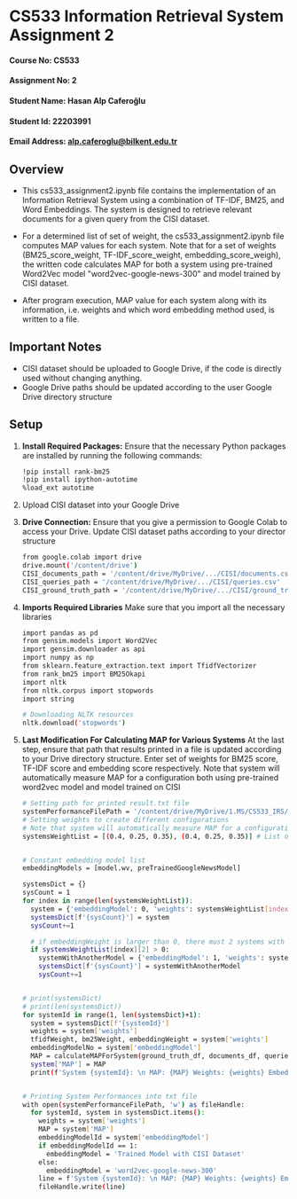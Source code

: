 # CS533 Information Retrieval System Assignment 2

#### Course No: CS533
#### Assignment No: 2
#### Student Name: Hasan Alp Caferoğlu
#### Student Id: 22203991
#### Email Address: alp.caferoglu@bilkent.edu.tr

## Overview

* This cs533_assignment2.ipynb file contains the implementation of an Information Retrieval System using a combination of TF-IDF, BM25, and Word Embeddings. The system is designed to retrieve relevant documents for a given query from the CISI dataset. 

* For a determined list of set of weight, the cs533_assignment2.ipynb file computes MAP values for each system. Note that for a set of weights (BM25_score_weight, TF-IDF_score_weight, embedding_score_weigh), the written code calculates MAP for both a system using pre-trained Word2Vec model "word2vec-google-news-300" and model trained by CISI dataset.

* After program execution, MAP value for each system along with its information, i.e. weights and which word embedding method used, is written to a file.

## Important Notes

* CISI dataset should be uploaded to Google Drive, if the code is directly used without changing anything.
* Google Drive paths should be updated according to the user Google Drive directory structure

## Setup

1. **Install Required Packages:**
   Ensure that the necessary Python packages are installed by running the following commands:

   ```bash
   !pip install rank-bm25
   !pip install ipython-autotime
   %load_ext autotime
   
2. Upload CISI dataset into your Google Drive
3. **Drive Connection:**
   Ensure that you give a permission to Google Colab to access your Drive.
   Update CISI dataset paths according to your director structure 

   ```bash
   from google.colab import drive
   drive.mount('/content/drive')
   CISI_documents_path = '/content/drive/MyDrive/.../CISI/documents.csv'
   CISI_queries_path = '/content/drive/MyDrive/.../CISI/queries.csv'
   CISI_ground_truth_path = '/content/drive/MyDrive/.../CISI/ground_truth.csv'

4. **Imports Required Libraries**
   Make sure that you import all the necessary libraries

   ```bash
   import pandas as pd
   from gensim.models import Word2Vec
   import gensim.downloader as api
   import numpy as np
   from sklearn.feature_extraction.text import TfidfVectorizer
   from rank_bm25 import BM25Okapi
   import nltk
   from nltk.corpus import stopwords
   import string

   # Downloading NLTK resources
   nltk.download('stopwords')

   
5. **Last Modification For Calculating MAP for Various Systems**
   At the last step, ensure that path that results printed in a file is updated according to your Drive directory structure.
   Enter set of weights for BM25 score, TF-IDF score and embedding score respectively.
   Note that system will automatically measure MAP for a configuration both using pre-trained word2vec model and model trained on CISI
   
   ```bash
   # Setting path for printed result.txt file
   systemPerformanceFilePath = '/content/drive/MyDrive/1.MS/CS533_IRS/assignments/assignment2/implementation/resutls.txt'
   # Setting weights to create different configurations
   # Note that system will automatically measure MAP for a configuration both using pre-trained word2vec model and model trained on CISI
   systemsWeightList = [(0.4, 0.25, 0.35), (0.4, 0.25, 0.35)] # List of set of weights
   
   
   # Constant embedding model list
   embeddingModels = [model.wv, preTrainedGoogleNewsModel]
   
   systemsDict = {}
   sysCount = 1
   for index in range(len(systemsWeightList)):
     system = {'embeddingModel': 0, 'weights': systemsWeightList[index]}
     systemsDict[f'{sysCount}'] = system
     sysCount+=1

     # if embeddingWeight is larger than 0, there must 2 systems with both our trained model and pretrained model
     if systemsWeightList[index][2] > 0:
       systemWithAnotherModel = {'embeddingModel': 1, 'weights': systemsWeightList[index]}
       systemsDict[f'{sysCount}'] = systemWithAnotherModel
       sysCount+=1
   
   
   # print(systemsDict)
   # print(len(systemsDict))
   for systemId in range(1, len(systemsDict)+1):
     system = systemsDict[f'{systemId}']
     weights = system['weights']
     tfidfWeight, bm25Weight, embeddingWeight = system['weights']
     embeddingModelNo = system['embeddingModel']
     MAP = calculateMAPForSystem(ground_truth_df, documents_df, queries_df, embeddingModels[embeddingModelNo], tfidfWeight, bm25Weight, embeddingWeight)
     system['MAP'] = MAP
     print(f'System {systemId}: \n MAP: {MAP} Weights: {weights} Embedding Model: {embeddingModels[embeddingModelNo]} \n')
   
   
   # Printing System Performances into txt file
   with open(systemPerformanceFilePath, 'w') as fileHandle:
     for systemId, system in systemsDict.items():
       weights = system['weights']
       MAP = system['MAP']
       embeddingModelId = system['embeddingModel']
       if embeddingModelId == 1:
         embeddingModel = 'Trained Model with CISI Dataset'
       else:
         embeddingModel = 'word2vec-google-news-300'
       line = f'System {systemId}: \n MAP: {MAP} Weights: {weights} Embedding Model: {embeddingModel} \n'
       fileHandle.write(line)
   
   
